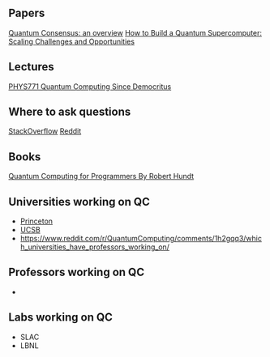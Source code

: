## Papers
[Quantum Consensus: an overview](https://arxiv.org/pdf/2101.04192)
[How to Build a Quantum Supercomputer: Scaling Challenges and Opportunities](https://arxiv.org/abs/2411.10406)

## Lectures
[PHYS771 Quantum Computing Since Democritus](https://www.scottaaronson.com/democritus/)

## Where to ask questions
[StackOverflow](https://quantumcomputing.stackexchange.com/)
[Reddit](https://www.reddit.com/r/QuantumComputing)

## Books
[Quantum Computing for Programmers By Robert Hundt](https://www.amazon.com/dp/1009098179)

## Universities working on QC
- [Princeton](https://quantum.princeton.edu/)
- [UCSB](https://quantumfoundry.ucsb.edu/)
- https://www.reddit.com/r/QuantumComputing/comments/1h2gqq3/which_universities_have_professors_working_on/

## Professors working on QC
- 

## Labs working on QC
- SLAC
- LBNL

